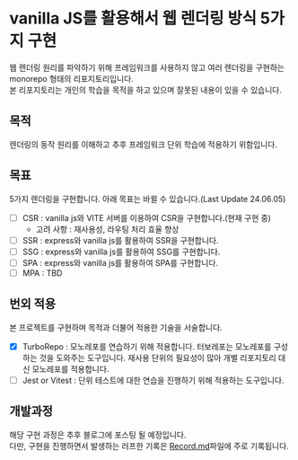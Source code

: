 # vanilla JS를 활용해서 웹 렌더링 방식 5가지 구현

웹 렌더링 원리를 파악하기 위해 프레임워크를 사용하지 않고 여러 렌더링을 구현하는 monorepo 형태의 리포지토리입니다.<br />
본 리포지토리는 개인의 학습을 목적을 하고 있으며 잘못된 내용이 있을 수 있습니다.

## 목적

렌더링의 동작 원리를 이해하고 추후 프레임워크 단위 학습에 적용하기 위함입니다.

## 목표

5가지 렌더링을 구현합니다. 아래 목표는 바뀔 수 있습니다.(Last Update 24.06.05)

- [ ] CSR : vanilla js와 VITE 서버를 이용하여 CSR을 구현합니다.(현재 구현 중)
  - 고려 사항 : 재사용성, 라우팅 처리 효율 향상
- [ ] SSR : express와 vanilla js를 활용하여 SSR을 구현합니다.
- [ ] SSG : express와 vanilla js를 활용하여 SSG를 구현합니다.
- [ ] SPA : express와 vanilla js를 활용하여 SPA를 구현합니다.
- [ ] MPA : TBD

## 번외 적용

본 프로젝트를 구현하며 목적과 더불어 적용한 기술을 서술합니다.

- [x] TurboRepo : 모노레포를 연습하기 위해 적용합니다. 터보레포는 모노레포를 구성하는 것을 도와주는 도구입니다. 재사용 단위의 필요성이 많아 개별 리포지토리 대신 모노레포를 적용합니다.
- [ ] Jest or Vitest : 단위 테스트에 대한 연습을 진행하기 위해 적용하는 도구입니다.

## 개발과정

해당 구현 과정은 추후 블로그에 포스팅 될 예정입니다.<br />
다만, 구현을 진행하면서 발생하는 러프한 기록은 [Record.md](https://github.com/SoJuSo/vanilla-renderer/blob/main/Record.md)파일에 주로 기록됩니다.

